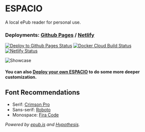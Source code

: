 # ESPACIO

A local ePub reader for personal use.

### Deployments: [Github Pages](https://m8524769.github.io/espacio/) / [Netlify](https://espacio.netlify.com/)

[![Deploy to Github Pages Status](https://github.com/m8524769/espacio/workflows/Deploy%20to%20Github%20Pages/badge.svg)](https://github.com/m8524769/espacio/actions?query=workflow%3A%22Deploy+to+Github+Pages%22)
[![Docker Cloud Build Status](https://img.shields.io/docker/cloud/build/m8524769/espacio?logo=docker&logoColor=white)](https://hub.docker.com/repository/docker/m8524769/espacio)
[![Netlify Status](https://api.netlify.com/api/v1/badges/0ec8510a-ab73-4c99-98c0-1d77c2e8fbfe/deploy-status)](https://app.netlify.com/sites/espacio/deploys)

![Showcase](./showcase.png)

#### You can also [Deploy your own ESPACIO](https://github.com/m8524769/espacio/discussions/19) to do some more deeper customization.

## Font Recommendations

- Serif: [Crimson Pro](https://github.com/Fonthausen/CrimsonPro)
- Sans-serif: [Roboto](https://github.com/google/roboto)
- Monospace: [Fira Code](https://github.com/tonsky/FiraCode)

_Powered by [epub.js](https://github.com/futurepress/epub.js) and [Hypothesis](https://web.hypothes.is/)._
